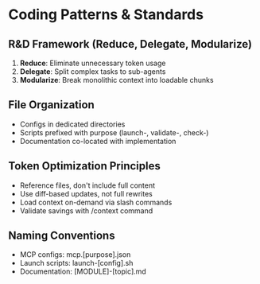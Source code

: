 # Coding Patterns & Standards

## R&D Framework (Reduce, Delegate, Modularize)
1. **Reduce**: Eliminate unnecessary token usage
2. **Delegate**: Split complex tasks to sub-agents
3. **Modularize**: Break monolithic context into loadable chunks

## File Organization
- Configs in dedicated directories
- Scripts prefixed with purpose (launch-, validate-, check-)
- Documentation co-located with implementation

## Token Optimization Principles
- Reference files, don't include full content
- Use diff-based updates, not full rewrites
- Load context on-demand via slash commands
- Validate savings with /context command

## Naming Conventions
- MCP configs: mcp.[purpose].json
- Launch scripts: launch-[config].sh
- Documentation: [MODULE]-[topic].md
